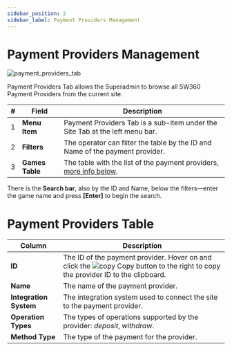 ```yaml
---
sidebar_position: 2
sidebar_label: Payment Providers Management
---
```


# Payment Providers Management

![payment_providers_tab](https://i.imgur.com/azKT2jE.png)

Payment Providers Tab allows the Superadmin to browse all SW360 Payment Providers from the current site.

| # | Field | Description |
|-|-|-|
| 1 | **Menu Item** | Payment Providers Tab is a sub-item under the Site Tab at the left menu bar. |
| 2 | **Filters** | The operator can filter the table by the ID and Name of the payment provider. |
| 3 | **Games Table** | The table with the list of the payment providers, [more info below](#payment-providers-table). |

There is the **Search bar**, also by the ID and Name, below the filters&mdash;enter the game name and press **[Enter]** to begin the search.

# Payment Providers Table

| Column | Description |
|-|-|
| **ID** | The ID of the payment provider. Hover on and click the ![copy](https://i.imgur.com/pdcUhnE.png) Copy button to the right to copy the provider ID to the clipboard. |
| **Name** | The name of the payment provider. |
| **Integration System** | The integration system used to connect the site to the payment provider. |
| **Operation Types** | The types of operations supported by the provider: *deposit*, *withdraw*. |
| **Method Type** | The type of the payment for the provider. |

